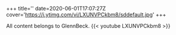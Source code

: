 +++
title=''
date=2020-06-01T17:07:27Z
cover='https://i.ytimg.com/vi/LXUNVPCkbm8/sddefault.jpg'
+++

All content belongs to GlennBeck.
{{< youtube LXUNVPCkbm8 >}}
